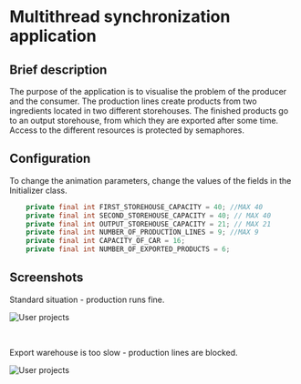 # Multithread synchronization application

## Brief description

The purpose of the application is to visualise the problem of the producer and the consumer. The production lines create products from two ingredients located in two different storehouses. The finished products go to an output storehouse, from which they are exported after some time. Access to the different resources is protected by semaphores.

## Configuration

To change the animation parameters, change the values of the fields in the Initializer class.

```Java
    private final int FIRST_STOREHOUSE_CAPACITY = 40; //MAX 40
    private final int SECOND_STOREHOUSE_CAPACITY = 40; // MAX 40
    private final int OUTPUT_STOREHOUSE_CAPACITY = 21; // MAX 21
    private final int NUMBER_OF_PRODUCTION_LINES = 9; //MAX 9
    private final int CAPACITY_OF_CAR = 16;
    private final int NUMBER_OF_EXPORTED_PRODUCTS = 6;
```

## Screenshots

Standard situation - production runs fine.

![User projects](https://github.com/mat1911/Screenshots/blob/main/Multithread%20app/multithread_screenshot_2.PNG?raw=true)

<br />

Export warehouse is too slow - production lines are blocked.

![User projects](https://github.com/mat1911/Screenshots/blob/main/Multithread%20app/multithread_screenshot_1.PNG?raw=true)
